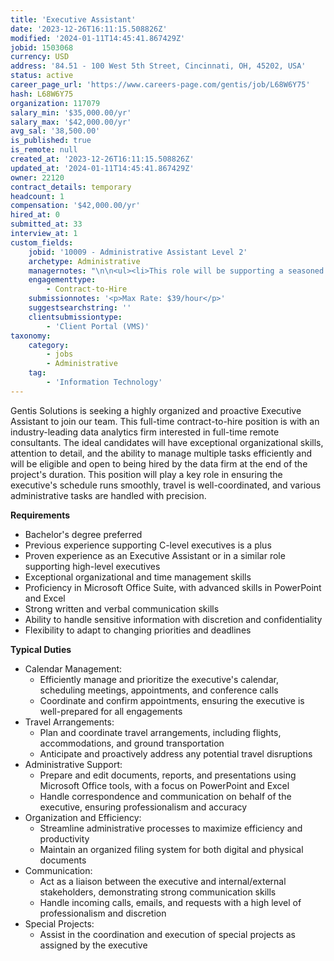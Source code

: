 ```yaml
---
title: 'Executive Assistant'
date: '2023-12-26T16:11:15.508826Z'
modified: '2024-01-11T14:45:41.867429Z'
jobid: 1503068
currency: USD
address: '84.51 - 100 West 5th Street, Cincinnati, OH, 45202, USA'
status: active
career_page_url: 'https://www.careers-page.com/gentis/job/L68W6Y75'
hash: L68W6Y75
organization: 117079
salary_min: '$35,000.00/yr'
salary_max: '$42,000.00/yr'
avg_sal: '38,500.00'
is_published: true
is_remote: null
created_at: '2023-12-26T16:11:15.508826Z'
updated_at: '2024-01-11T14:45:41.867429Z'
owner: 22120
contract_details: temporary
headcount: 1
compensation: '$42,000.00/yr'
hired_at: 0
submitted_at: 33
interview_at: 1
custom_fields:
    jobid: '10009 - Administrative Assistant Level 2'
    archetype: Administrative
    managernotes: "\n\n<ul><li>This role will be supporting a seasoned executive. Must be local to Cincinnati, will be in the office 5 days/week. </li><li>Top Skills/Work Responsibilities: Travel/Calendar Coordination, Expense Reporting, and Powerpoint/Excel</li><li><span style=\"font-family: inherit; font-size: 0.875rem;\" data-redactor-span=\"true\" data-redactor-style-cache=\"font-family: inherit; font-size: 0.875rem;\">Prescreen: 4 questions</span></li></ul>"
    engagementtype:
        - Contract-to-Hire
    submissionnotes: '<p>Max Rate: $39/hour</p>'
    suggestsearchstring: ''
    clientsubmissiontype:
        - 'Client Portal (VMS)'
taxonomy:
    category:
        - jobs
        - Administrative
    tag:
        - 'Information Technology'
---
```


<p>Gentis Solutions is seeking a&nbsp;﻿highly organized and proactive Executive Assistant to join our team. This full-time contract-to-hire position is with an industry-leading data analytics firm interested in full-time remote consultants. The ideal candidates will have exceptional organizational skills, attention to detail, and the ability to manage multiple tasks efficiently and will be eligible and open to being hired by the data firm at the end of the project's duration. This position will play a key role in ensuring the executive's schedule runs smoothly, travel is well-coordinated, and various administrative tasks are handled with precision.</p>
<p><strong>﻿Requirements</strong></p>
<ul><li>Bachelor's degree preferred</li><li>Previous experience supporting C-level executives is a plus</li><li>Proven experience as an Executive Assistant or in a similar role supporting high-level executives</li><li>Exceptional organizational and time management skills</li><li>Proficiency in Microsoft Office Suite, with advanced skills in PowerPoint and Excel</li><li>Strong written and verbal communication skills</li><li>Ability to handle sensitive information with discretion and confidentiality</li><li>Flexibility to adapt to changing priorities and deadlines</li></ul>
<p><strong>﻿Typical Duties</strong><br></p>
<ul><li>Calendar Management:<ul><li>Efficiently manage and prioritize the executive's calendar, scheduling meetings, appointments, and conference calls</li><li>Coordinate and confirm appointments, ensuring the executive is well-prepared for all engagements</li></ul></li><li>Travel Arrangements:<ul><li>Plan and coordinate travel arrangements, including flights, accommodations, and ground transportation</li><li>Anticipate and proactively address any potential travel disruptions</li></ul></li><li>Administrative Support:<ul><li>Prepare and edit documents, reports, and presentations using Microsoft Office tools, with a focus on PowerPoint and Excel</li><li>Handle correspondence and communication on behalf of the executive, ensuring professionalism and accuracy</li></ul></li><li>Organization and Efficiency:<ul><li>Streamline administrative processes to maximize efficiency and productivity</li><li>Maintain an organized filing system for both digital and physical documents</li></ul></li><li>Communication:<ul><li>Act as a liaison between the executive and internal/external stakeholders, demonstrating strong communication skills</li><li>Handle incoming calls, emails, and requests with a high level of professionalism and discretion</li></ul></li><li>Special Projects:<ul><li>Assist in the coordination and execution of special projects as assigned by the executive</li></ul></li></ul>